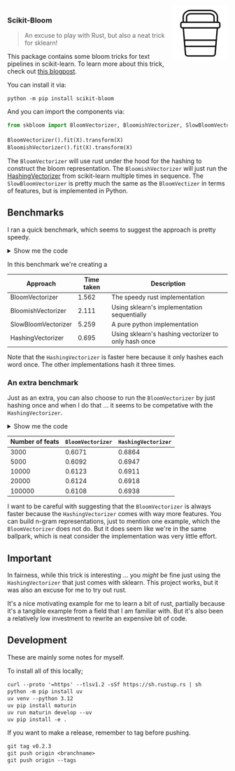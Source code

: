<img src="icon.svg" width="125" height="125" align="right" />

### Scikit-Bloom 

> An excuse to play with Rust, but also a neat trick for sklearn!

This package contains some bloom tricks for text pipelines in scikit-learn. To learn more about this trick, check out [this blogpost](https://explosion.ai/blog/bloom-embeddings).

You can install it via:

```
python -m pip install scikit-bloom
```

And you can import the components via: 

```python
from skbloom import BloomVectorizer, BloomishVectorizer, SlowBloomVectorizer

BloomVectorizer().fit(X).transform(X)
BloomishVectorizer().fit(X).transform(X)
```

The `BloomVectorizer` will use rust under the hood for the hashing to construct the bloom representation. The `BloomishVectorizer` will just run the [HashingVectorizer](https://scikit-learn.org/stable/modules/generated/sklearn.feature_extraction.text.HashingVectorizer.html) from scikit-learn multiple times in sequence. The `SlowBloomVectorizer` is pretty much the same as the `BloomVectizer` in terms of features, but is implemented in Python.

## Benchmarks 

I ran a quick benchmark, which seems to suggest the approach is pretty speedy. 

<details>
    <summary>Show me the code</summary>

```python
import time
from datasets import load_dataset
from skbloom import BloomVectorizer, BloomishVectorizer, SlowBloomVectorizer
from sklearn.feature_extraction.text import HashingVectorizer

dataset = load_dataset("clinc_oos", "plus")
texts = dataset['train']['text'] * 10

trials = [BloomVectorizer(n_features=10_000), 
          BloomishVectorizer(n_features=10_000), 
          SlowBloomVectorizer(n_features=10_000), 
          HashingVectorizer(n_features=10_000)]

for trial in trials:
    tic = time.time()
    trial.fit_transform(texts)
    toc = time.time()
    print(f"{trial.__class_.__name__}: {toc - tic}")
```
</details>

In this benchmark we're creating a 

| Approach            | Time taken | Description 
| ------------------- | ---------- | ------------
| BloomVectorizer     | 1.562      | The speedy rust implementation
| BloomishVectorizer  | 2.111      | Using sklearn's implementation sequentially 
| SlowBloomVectorizer | 5.259      | A pure python implementation
| HashingVectorizer   | 0.695      | Using sklearn's hashing vectorizer to only hash once

Note that the `HashingVectorizer` is faster here because it only hashes each word once. The other implementations hash it three times. 

### An extra benchmark 

Just as an extra, you can also choose to run the `BloomVectorizer` by just hashing once and when I do that ... it seems to be competative with the `HashingVectorizer`. 

<details>
    <summary>Show me the code</summary>

```python
import time
from datasets import load_dataset
from skbloom import BloomVectorizer, BloomishVectorizer, SlowBloomVectorizer
from sklearn.feature_extraction.text import HashingVectorizer

dataset = load_dataset("clinc_oos", "plus")
texts = dataset['train']['text'] * 10

for feats in [3000, 5000, 10000, 20000, 100_000]:
    trials = [BloomVectorizer(n_hash=1, n_features=feats), HashingVectorizer(n_features=feats)]
    for trial in trials:
        tic = time.time()
        trial.fit_transform(texts)
        toc = time.time()
        print(f"{feats}: {trial.__class__.__name__}: {toc - tic}")

```
</details>

| Number of feats     | `BloomVectorizer` | `HashingVectorizer` 
| ------------------- | ----------------- | ------------
| 3000                | 0.6071            | 0.6864
| 5000                | 0.6092            | 0.6947
| 10000               | 0.6123            | 0.6911
| 20000               | 0.6124            | 0.6918
| 100000              | 0.6108            | 0.6938 


I want to be careful with suggesting that the `BloomVectorizer` is always faster 
because the `HashingVectorizer` comes with way more features. You can build n-gram representations, just to mention one example, which the `BloomVectorizer` does not do. But it does seem like we're in the same ballpark, which is neat consider the implementation was very little effort.

## Important 

In fairness, while this trick is interesting ... you _might_ be fine just using the `HashingVectorizer` that just comes with sklearn. This project works, but it was also an excuse for me to try out rust.

It's a nice motivating example for me to learn a bit of rust, partially because it's a tangible example from a field that I am familiar with. But it's also been a relatively low investment to rewrite an expensive bit of code. 

## Development

These are mainly some notes for myself. 

To install all of this locally; 

```
curl --proto '=https' --tlsv1.2 -sSf https://sh.rustup.rs | sh
python -m pip install uv
uv venv --python 3.12
uv pip install maturin
uv run maturin develop --uv
uv pip install -e .
```

If you want to make a release, remember to tag before pushing. 

```
git tag v0.2.3
git push origin <branchname>
git push origin --tags
```
